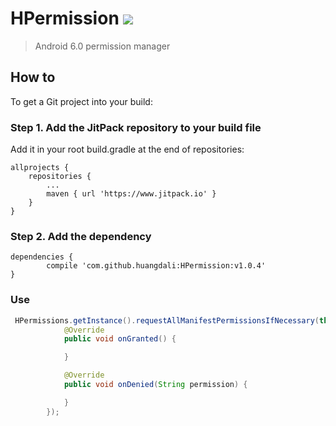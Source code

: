 # HPermission [![](https://www.jitpack.io/v/huangdali/HPermission.svg)](https://www.jitpack.io/#huangdali/HPermission)

>Android 6.0 permission manager

## How to

To get a Git project into your build:

### Step 1. Add the JitPack repository to your build file


Add it in your root build.gradle at the end of repositories:

	allprojects {
		repositories {
			...
			maven { url 'https://www.jitpack.io' }
		}
	}
### Step 2. Add the dependency

	dependencies {
	        compile 'com.github.huangdali:HPermission:v1.0.4'
	}


### Use

```java
 HPermissions.getInstance().requestAllManifestPermissionsIfNecessary(this, new PermissionsResultAction() {
            @Override
            public void onGranted() {

            }

            @Override
            public void onDenied(String permission) {

            }
        });
```

